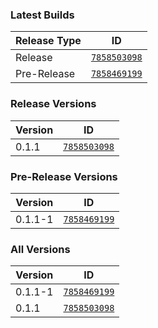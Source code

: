 <!-- The below was generated using the Conglomeration -> Lua -> Upload Tool licensed under the MIT License. -->

### Latest Builds

| Release Type | ID                                                         |
| ------------ | ---------------------------------------------------------- |
| Release      | [`7858503098`](https://www.roblox.com/library/7858503098/) |
| Pre-Release  | [`7858469199`](https://www.roblox.com/library/7858469199/) |

### Release Versions

| Version | ID                                                         |
| ------- | ---------------------------------------------------------- |
| 0.1.1   | [`7858503098`](https://www.roblox.com/library/7858503098/) |

### Pre-Release Versions

| Version | ID                                                         |
| ------- | ---------------------------------------------------------- |
| 0.1.1-1 | [`7858469199`](https://www.roblox.com/library/7858469199/) |

### All Versions

| Version | ID                                                         |
| ------- | ---------------------------------------------------------- |
| 0.1.1-1 | [`7858469199`](https://www.roblox.com/library/7858469199/) |
| 0.1.1   | [`7858503098`](https://www.roblox.com/library/7858503098/) |

